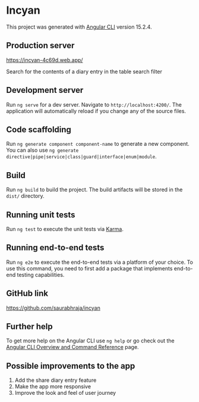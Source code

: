 # Incyan

This project was generated with [Angular CLI](https://github.com/angular/angular-cli) version 15.2.4.

## Production server
https://incyan-4c69d.web.app/

Search for the contents of a diary entry in the table search filter

## Development server

Run `ng serve` for a dev server. Navigate to `http://localhost:4200/`. The application will automatically reload if you change any of the source files.

## Code scaffolding

Run `ng generate component component-name` to generate a new component. You can also use `ng generate directive|pipe|service|class|guard|interface|enum|module`.

## Build

Run `ng build` to build the project. The build artifacts will be stored in the `dist/` directory.

## Running unit tests

Run `ng test` to execute the unit tests via [Karma](https://karma-runner.github.io).

## Running end-to-end tests

Run `ng e2e` to execute the end-to-end tests via a platform of your choice. To use this command, you need to first add a package that implements end-to-end testing capabilities.

## GitHub link

https://github.com/saurabhraja/incyan


## Further help

To get more help on the Angular CLI use `ng help` or go check out the [Angular CLI Overview and Command Reference](https://angular.io/cli) page.

## Possible improvements to the app

1. Add the share diary entry feature
2. Make the app more responsive
3. Improve the look and feel of user journey
